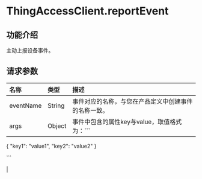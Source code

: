 # ThingAccessClient.reportEvent

## 功能介绍 <a id="section_wgj_wv2_h2b .section"></a>

主动上报设备事件。

## 请求参数 <a id="section_fvn_vfp_32b .section"></a>

| 名称 | 类型 | 描述 |
| :--- | :--- | :--- |
| eventName | String | 事件对应的名称，与您在产品定义中创建事件的名称一致。 |
| args | Object | 事件中包含的属性key与value，取值格式为：\`\`\` |

{ "key1": "value1", "key2": "value2" }

\`\`\`

\|

